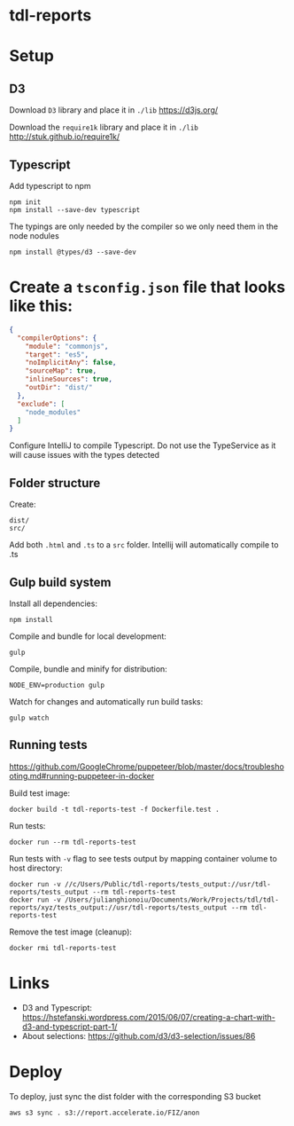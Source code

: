 # tdl-reports


# Setup

## D3

Download `D3` library and place it in `./lib`
https://d3js.org/

Download the `require1k` library and place it in `./lib`
http://stuk.github.io/require1k/

## Typescript

Add typescript to npm
```
npm init
npm install --save-dev typescript
```

The typings are only needed by the compiler so we only need them in the node nodules
```
npm install @types/d3 --save-dev
```

# Create a `tsconfig.json` file that looks like this:
```json
{
  "compilerOptions": {
    "module": "commonjs",
    "target": "es5",
    "noImplicitAny": false,
    "sourceMap": true,
    "inlineSources": true,
    "outDir": "dist/"
  },
  "exclude": [
    "node_modules"
  ]
}
```

Configure IntelliJ to compile Typescript. Do not use the TypeService as it will cause issues with the types detected


## Folder structure

Create:
```
dist/
src/
```

Add both `.html` and `.ts` to a `src` folder. Intellij will automatically compile to .ts


## Gulp build system

Install all dependencies:
```
npm install
```

Compile and bundle for local development:
```
gulp
```

Compile, bundle and minify for distribution:
```
NODE_ENV=production gulp
```

Watch for changes and automatically run build tasks:
```
gulp watch
```

## Running tests

https://github.com/GoogleChrome/puppeteer/blob/master/docs/troubleshooting.md#running-puppeteer-in-docker

Build test image:
```
docker build -t tdl-reports-test -f Dockerfile.test .
```
Run tests:
```
docker run --rm tdl-reports-test
```
Run tests with `-v` flag to see tests output by mapping container volume to host directory:
```
docker run -v //c/Users/Public/tdl-reports/tests_output://usr/tdl-reports/tests_output --rm tdl-reports-test
docker run -v /Users/julianghionoiu/Documents/Work/Projects/tdl/tdl-reports/xyz/tests_output://usr/tdl-reports/tests_output --rm tdl-reports-test
```
Remove the test image (cleanup):
```
docker rmi tdl-reports-test
```

# Links

- D3 and Typescript: https://hstefanski.wordpress.com/2015/06/07/creating-a-chart-with-d3-and-typescript-part-1/
- About selections: https://github.com/d3/d3-selection/issues/86

# Deploy

To deploy, just sync the dist folder with the corresponding S3 bucket
```
aws s3 sync . s3://report.accelerate.io/FIZ/anon
```